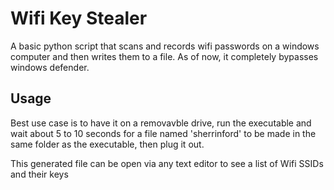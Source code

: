 # Wifi Key Stealer
A basic python script that scans and records wifi passwords on a windows computer and then writes them to a file.
As of now, it completely bypasses windows defender. 

## Usage
Best use case is to have it on a removavble drive, run the executable and wait about 5 to 10 seconds for a file named 'sherrinford' to be made in the same folder as the executable, then plug it out.

This generated file can be open via any text editor to see a list of Wifi SSIDs and their keys
